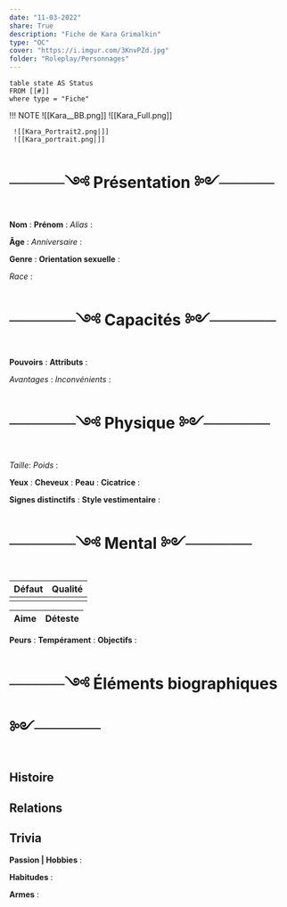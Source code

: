 ```yaml
---
date: "11-03-2022"
share: True
description: "Fiche de Kara Grimalkin"
type: "OC"
cover: "https://i.imgur.com/3KnvPZd.jpg"
folder: "Roleplay/Personnages"
---
```

```dataview
table state AS Status
FROM [[#]]
where type = "Fiche"
```


!!! NOTE
	 ![[Kara__BB.png]] 
	 ![[Kara_Full.png]]
	 
	 ![[Kara_Portrait2.png|]]
	 ![[Kara_portrait.png|]]

# ─────༺ Présentation ༻─────

**Nom** : 
**Prénom** : 
*Alias* : 

**Âge** :
*Anniversaire* :

**Genre** : 
**Orientation sexuelle** : 

*Race* :

# ──────༺ Capacités ༻──────
**Pouvoirs** : 
**Attributs** : 

*Avantages* : 
*Inconvénients* :

# ──────༺ Physique ༻────── 
*Taille*: 
*Poids* : 

**Yeux** : 
**Cheveux** : 
**Peau** : 
**Cicatrice** : 

**Signes distinctifs** :
**Style vestimentaire** : 


# ──────༺ Mental ༻────── 
| Défaut | Qualité |
| ------ | ------- |
|        |         |

| Aime | Déteste |
| ---- | ------- |

**Peurs** : 
**Tempérament** : 
**Objectifs** : 

# ─────༺ Éléments biographiques ༻────── 
## Histoire

## Relations

## Trivia
**Passion | Hobbies** :

**Habitudes** :

**Armes** :